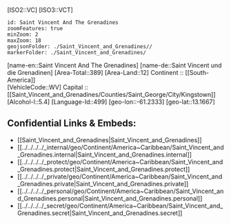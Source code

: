 ﻿---
confidential: public
isDeleted: false
location:
- 13.1667
- -61.2333
SpocWebEntityId: 27051
tags:
- geo/Country
type: Country
---

[ISO2::VC]
[ISO3::VCT]

```leaflet
id: Saint Vincent And The Grenadines
zoomFeatures: true 
minZoom: 2 
maxZoom: 18
geojsonFolder: ./Saint_Vincent_and_Grenadines//
markerFolder: ./Saint_Vincent_and_Grenadines/
```

[name-en::Saint Vincent And The Grenadines]
[name-de::Saint Vincent und die Grenadinen]
[Area-Total::389]
[Area-Land::12]
Continent :: [[South-America]]  
[VehicleCode::WV]
Capital :: [[Saint_Vincent_and_Grenadines/Counties/Saint_George/City/Kingstown]]  
[Alcohol-l::5.4]
[Language-Id::499]
[geo-lon::-61.2333]
[geo-lat::13.1667]



## Confidential Links & Embeds: 
- [[Saint_Vincent_and_Grenadines|Saint_Vincent_and_Grenadines]] 
- [[../../../../_internal/geo/Continent/America~Caribbean/Saint_Vincent_and_Grenadines.internal|Saint_Vincent_and_Grenadines.internal]] 
- [[../../../../_protect/geo/Continent/America~Caribbean/Saint_Vincent_and_Grenadines.protect|Saint_Vincent_and_Grenadines.protect]] 
- [[../../../../_private/geo/Continent/America~Caribbean/Saint_Vincent_and_Grenadines.private|Saint_Vincent_and_Grenadines.private]] 
- [[../../../../_personal/geo/Continent/America~Caribbean/Saint_Vincent_and_Grenadines.personal|Saint_Vincent_and_Grenadines.personal]] 
- [[../../../../_secret/geo/Continent/America~Caribbean/Saint_Vincent_and_Grenadines.secret|Saint_Vincent_and_Grenadines.secret]] 
